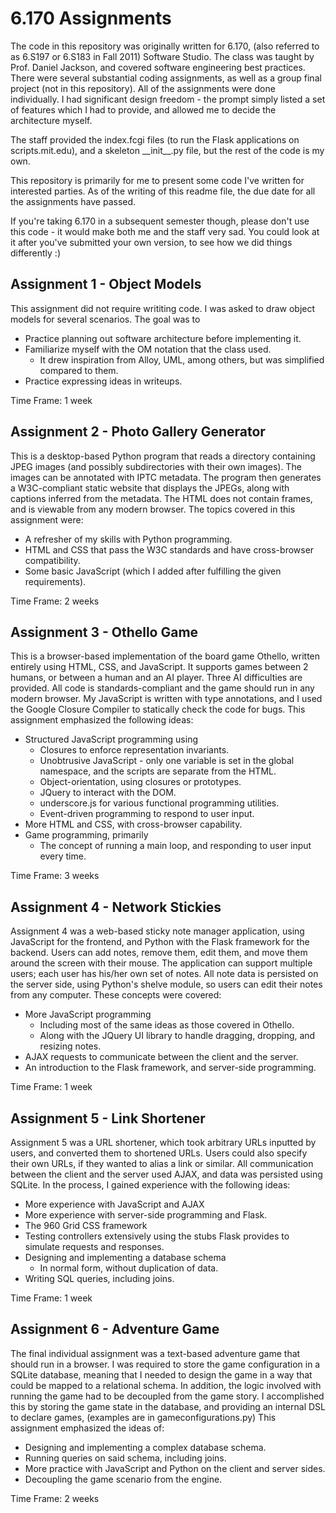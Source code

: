 6.170 Assignments
=================

The code in this repository was originally written for 6.170,
(also referred to as 6.S197 or 6.S183 in Fall 2011) Software
Studio. The class was taught by Prof. Daniel Jackson, and
covered software engineering best practices. There were several
substantial coding assignments, as well as a group final project
(not in this repository). All of the assignments were done
individually. I had significant design freedom - the prompt
simply listed a set of features which I had to provide, and
allowed me to decide the architecture myself.

The staff provided the index.fcgi files (to run the Flask
applications on scripts.mit.edu), and a skeleton \_\_init\_\_.py 
file, but the rest of the code is my own.

This repository is primarily for me to present some code I've
written for interested parties. As of the  writing of this
readme file, the due date for all the assignments have passed.

If you're taking 6.170 in a subsequent semester though, please
don't use this code - it would make both me and the staff very sad.
You could look at it after you've submitted your own
version, to see how we did things differently :)

Assignment 1 - Object Models
----------------------------
This assignment did not require writiting code. I was asked
to draw object models for several scenarios. The goal was to

*   Practice planning out software architecture before implementing
    it.
*   Familiarize myself with the OM notation that the class used.
    *   It drew inspiration from Alloy, UML, among others, but was
        simplified compared to them.
*   Practice expressing ideas in writeups.

Time Frame: 1 week

Assignment 2 - Photo Gallery Generator
--------------------------------------
This is a desktop-based Python program that reads a directory
containing JPEG images (and possibly subdirectories with their
own images). The images can be annotated with IPTC metadata.
The program then generates a W3C-compliant static website that displays
the  JPEGs, along with captions inferred from the metadata.
The HTML does not contain frames, and is viewable from any
modern browser.
The topics covered in this assignment were:

*   A refresher of my skills with Python programming.
*   HTML and CSS that pass the W3C standards and have
    cross-browser compatibility.
*   Some basic JavaScript (which I added after fulfilling the
    given requirements).

Time Frame: 2 weeks

Assignment 3 - Othello Game
---------------------------
This is a browser-based implementation of the board game Othello,
written entirely using HTML, CSS, and JavaScript. It supports
games between 2 humans, or between a human and an AI player.
Three AI difficulties are provided. All code is standards-compliant
and the game should run in any modern browser. My JavaScript
is written with type annotations, and I used the Google Closure
Compiler to statically check the code for bugs.
This assignment emphasized the following ideas:

*   Structured JavaScript programming using
    *   Closures to enforce representation invariants.
    *   Unobtrusive JavaScript - only one variable is set
        in the global namespace, and the scripts are separate
        from the HTML.
    *   Object-orientation, using closures or prototypes.
    *   JQuery to interact with the DOM.
    *   underscore.js for various functional programming utilities.
    *   Event-driven programming to respond to user input.
*   More HTML and CSS, with cross-browser capability.
*   Game programming, primarily
    *    The concept of running a main loop, and responding to user
         input every time.

Time Frame: 3 weeks

Assignment 4 - Network Stickies
-------------------------------
Assignment 4 was a web-based sticky note manager application,
using JavaScript for the frontend, and Python with the Flask
framework for the backend. Users can add notes, remove them,
edit them, and move them around the screen with their mouse.
The application can support multiple users; each user has his/her
own set of notes.  All note data is persisted on the server side,
using Python's shelve module, so users can edit their notes
from any computer.  These concepts were covered:

*   More JavaScript programming
    *   Including most of the same ideas as those covered in
        Othello.
    *   Along with the JQuery UI library to handle dragging,
        dropping, and resizing notes.
*   AJAX requests to communicate between the client and the server.
*   An introduction to the Flask framework, and server-side
    programming.

Time Frame: 1 week

Assignment 5 - Link Shortener
-----------------------------
Assignment 5 was a URL shortener, which took arbitrary URLs
inputted by users, and converted them to shortened URLs.
Users could also specify their own URLs, if they wanted to alias
a link or similar. All communication between the client and the
server used AJAX, and data was persisted using SQLite. In the
process, I gained experience with the following ideas:

*   More experience with JavaScript and AJAX
*   More experience with server-side programming and Flask.
*   The 960 Grid CSS framework 
*   Testing controllers extensively using the stubs Flask provides
    to simulate requests and responses.
*   Designing and implementing a database schema
    *   In normal form, without duplication of data.
*   Writing SQL queries, including joins.

Time Frame: 1 week

Assignment 6 - Adventure Game
-----------------------------
The final individual assignment was a text-based adventure
game that should run in a browser. I was required to store the
game configuration in a SQLite database, meaning that I needed
to design the game in a way that could be mapped to a relational
schema. In addition, the logic involved with running the game had
to be decoupled from the game story. I accomplished this by storing
the game state in the database, and providing an internal DSL to
declare games, (examples are in gameconfigurations.py)
This assignment emphasized the ideas of:

*   Designing and implementing a complex database schema.
*   Running queries on said schema, including joins.
*   More practice with JavaScript and Python on the client and
    server sides.
*   Decoupling the game scenario from the engine.

Time Frame: 2 weeks
